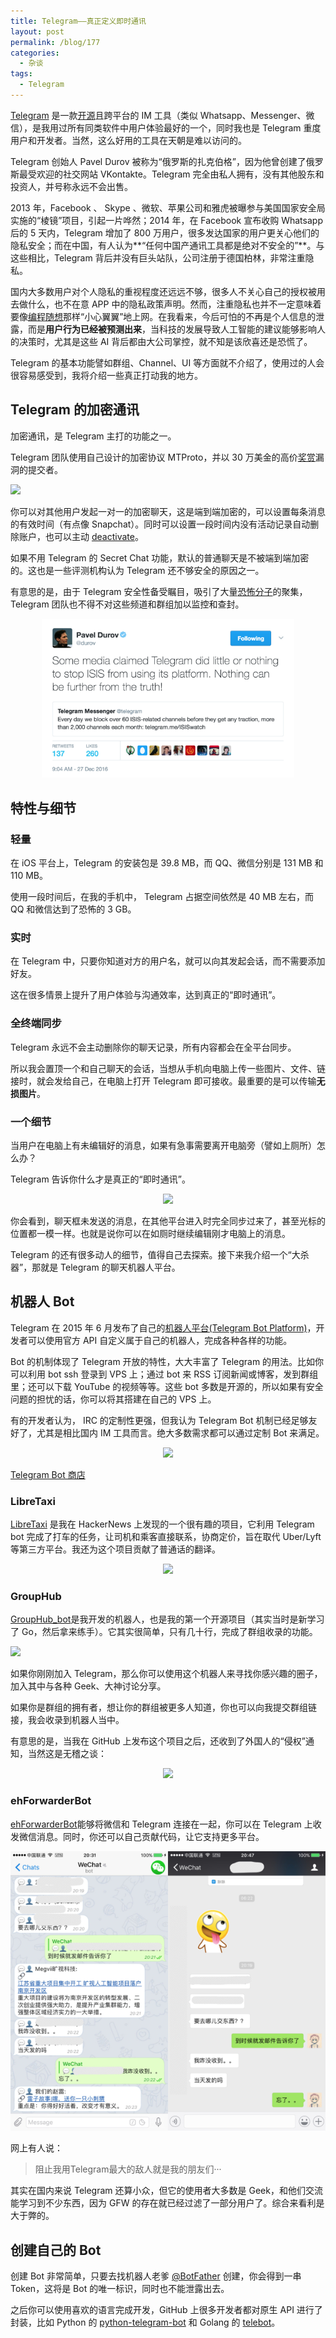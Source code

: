 ```yaml
---
title: Telegram——真正定义即时通讯
layout: post
permalink: /blog/177
categories:
  - 杂谈
tags:
  - Telegram
---
```


[Telegram](https://telegram.org/) 是一款[开源](https://telegram.org/apps#source-code)且跨平台的 IM 工具（类似 Whatsapp、Messenger、微信），是我用过所有同类软件中用户体验最好的一个，同时我也是 Telegram 重度用户和开发者。当然，这么好用的工具在天朝是难以访问的。

Telegram 创始人 Pavel Durov 被称为“俄罗斯的扎克伯格”，因为他曾创建了俄罗斯最受欢迎的社交网站 VKontakte。Telegram 完全由私人拥有，没有其他股东和投资人，并号称永远不会出售。

2013 年，Facebook 、 Skype 、微软、苹果公司和雅虎被曝参与美国国家安全局实施的“棱镜”项目，引起一片哗然；2014 年，在 Facebook 宣布收购 Whatsapp 后的 5 天内，Telegram 增加了 800 万用户，很多发达国家的用户更关心他们的隐私安全；而在中国，有人认为**“任何中国产通讯工具都是绝对不安全的”**。与这些相比，Telegram 背后并没有巨头站队，公司注册于德国柏林，非常注重隐私。

国内大多数用户对个人隐私的重视程度还远远不够，很多人不关心自己的授权被用去做什么，也不在意 APP 中的隐私政策声明。然而，注重隐私也并不一定意味着要像[编程随想](https://github.com/programthink)那样“小心翼翼”地上网。在我看来，今后可怕的不再是个人信息的泄露，而是**用户行为已经被预测出来**，当科技的发展导致人工智能的建议能够影响人的决策时，尤其是这些 AI 背后都由大公司掌控，就不知是该欣喜还是恐慌了。

Telegram 的基本功能譬如群组、Channel、UI 等方面就不介绍了，使用过的人会很容易感受到，我将介绍一些真正打动我的地方。

## Telegram 的加密通讯

加密通讯，是 Telegram 主打的功能之一。

Telegram 团队使用自己设计的加密协议 MTProto，并以 30 万美金的高价[奖赏](https://telegram.org/blog/cryptocontest)漏洞的提交者。

![](https://ws1.sinaimg.cn/large/9cd77f2ely1fcnys7eclcj21kw0xpu0z)

你可以对其他用户发起一对一的加密聊天，这是端到端加密的，可以设置每条消息的有效时间（有点像 Snapchat）。同时可以设置一段时间内没有活动记录自动删除账户，也可以主动 [deactivate](https://my.telegram.org/auth?to=deactivate)。

如果不用 Telegram 的 Secret Chat 功能，默认的普通聊天是不被端到端加密的。这也是一些评测机构认为 Telegram 还不够安全的原因之一。

有意思的是，由于 Telegram 安全性备受瞩目，吸引了大量[恐怖分子](http://securityaffairs.co/wordpress/54787/terrorism/telegram-isis.html)的聚集，Telegram 团队也不得不对这些频道和群组加以监控和查封。

<p align="center">
<img src="../blogimg/paveltweet.png" width="80%" >
</p>

## 特性与细节

### 轻量

在 iOS 平台上，Telegram 的安装包是 39.8 MB，而 QQ、微信分别是 131 MB 和 110 MB。

使用一段时间后，在我的手机中， Telegram 占据空间依然是 40 MB 左右，而 QQ 和微信达到了恐怖的 3 GB。

### 实时

在 Telegram 中，只要你知道对方的用户名，就可以向其发起会话，而不需要添加好友。

这在很多情景上提升了用户体验与沟通效率，达到真正的“即时通讯”。

### 全终端同步

Telegram 永远不会主动删除你的聊天记录，所有内容都会在全平台同步。

所以我会置顶一个和自己聊天的会话，当想从手机向电脑上传一些图片、文件、链接时，就会发给自己，在电脑上打开 Telegram 即可接收。最重要的是可以传输**无损图片**。

### 一个细节

当用户在电脑上有未编辑好的消息，如果有急事需要离开电脑旁（譬如上厕所）怎么办？

Telegram 告诉你什么才是真正的“即时通讯”。

<p align="center">
<img src="https://ws1.sinaimg.cn/large/9cd77f2ely1fcnzk4nlcqj21kw1dbhdw" width="100%" >
</p>

你会看到，聊天框未发送的消息，在其他平台进入时完全同步过来了，甚至光标的位置都一模一样。也就是说你可以在如厕时继续编辑刚才电脑上的消息。

Telegram 的还有很多动人的细节，值得自己去探索。接下来我介绍一个“大杀器”，那就是 Telegram 的聊天机器人平台。

## 机器人 Bot

Telegram 在 2015 年 6 月发布了自己的[机器人平台(Telegram Bot Platform)](https://telegram.org/blog/bot-revolution)，开发者可以使用官方 API 自定义属于自己的机器人，完成各种各样的功能。

Bot 的机制体现了 Telegram 开放的特性，大大丰富了 Telegram 的用法。比如你可以利用 bot ssh 登录到 VPS 上；通过 bot 来 RSS 订阅新闻或博客，发到群组里；还可以下载 YouTube 的视频等等。这些 bot 多数是开源的，所以如果有安全问题的担忧的话，你可以将其搭建在自己的 VPS 上。

有的开发者认为， IRC 的定制性更强，但我认为 Telegram Bot 机制已经足够友好了，尤其是相比国内 IM 工具而言。绝大多数需求都可以通过定制 Bot 来满足。

<p align="center">
<img src="https://ws1.sinaimg.cn/large/9cd77f2ely1fcnx2j93z4j21kw0waas2" width="100%" ><br/>

<a href="https://storebot.me">Telegram Bot 商店</a>

</p>

### LibreTaxi

[LibreTaxi](http://libretaxi.org/) 是我在 HackerNews 上发现的一个很有趣的项目，它利用 Telegram bot 完成了打车的任务，让司机和乘客直接联系，协商定价，旨在取代 Uber/Lyft 等第三方平台。我还为这个项目贡献了普通话的翻译。

<p align="center">
<img src="https://ws1.sinaimg.cn/large/9cd77f2ely1fcozupnjm7j21kw1bfx6q" width="90%" >
</p>

### GroupHub

[GroupHub_bot](https://github.com/livc/GroupHub_Bot)是我开发的机器人，也是我的第一个开源项目（其实当时是新学习了 Go，然后拿来练手）。它其实很简单，只有几十行，完成了群组收录的功能。

![](https://ws1.sinaimg.cn/large/9cd77f2ely1fcnxc867qxj21kw0xpqv8)

如果你刚刚加入 Telegram，那么你可以使用这个机器人来寻找你感兴趣的圈子，加入其中与各种 Geek、大神讨论分享。

如果你是群组的拥有者，想让你的群组被更多人知道，你也可以向我提交群组链接，我会收录到机器人当中。

有意思的是，当我在 GitHub 上发布这个项目之后，还收到了外国人的“侵权”通知，当然这是无稽之谈：

<p align="center">
<img src="https://ws1.sinaimg.cn/large/9cd77f2ely1fcoyvu8ao7j20m00iuwrt" width="70%" >
</p>

### ehForwarderBot

[ehForwarderBot](https://github.com/blueset/ehForwarderBot)能够将微信和 Telegram 连接在一起，你可以在 Telegram 上收发微信消息。同时，你还可以自己贡献代码，让它支持更多平台。

<p align="center">

<img src="../blogimg/ehfandwechat.png" width="100%" >
</p>

网上有人说：

> 阻止我用Telegram最大的敌人就是我的朋友们···

其实在国内来说 Telegram 还算小众，但它的使用者大多数是 Geek，和他们交流能学习到不少东西，因为 GFW 的存在就已经过滤了一部分用户了。综合来看利是大于弊的。

## 创建自己的 Bot

创建 Bot 非常简单，只要去找机器人老爹 [@BotFather](https://telegram.me/BotFather)  创建，你会得到一串 Token，这将是 Bot 的唯一标识，同时也不能泄露出去。

之后你可以使用喜欢的语言完成开发，GitHub 上很多开发者都对原生 API 进行了封装，比如 Python 的 [python-telegram-bot](https://github.com/python-telegram-bot/python-telegram-bot) 和 Golang 的 [telebot](https://github.com/tucnak/telebot)。
